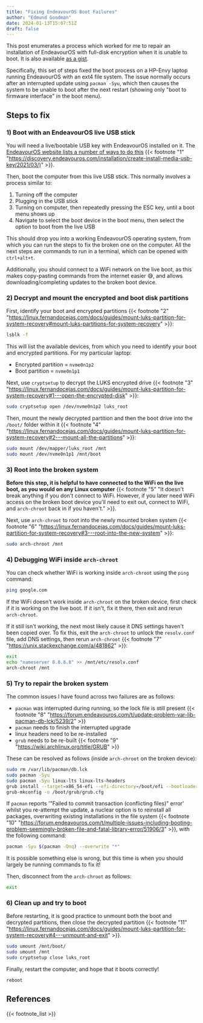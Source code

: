 ```yaml
---
title: "Fixing EndeavourOS Boot Failures"
author: "Edmund Goodman"
date: 2024-01-13T15:07:51Z
draft: false
---
```


This post enumerates a process which worked for me to repair an installation of EndeavourOS with full-disk encryption when it is unable to boot. It is also available [as a gist](https://gist.github.com/EdmundGoodman/c057ce0c826fd0edde7917d15b709f4f).

<!--more-->

Specifically, this set of steps fixed the boot process on a HP-Envy laptop running EndeavourOS with an ext4 file system. The issue normally occurs after an interrupted update using `pacman -Syu`, which then causes the system to be unable to boot after the next restart (showing only "boot to firmware interface" in the boot menu).

## Steps to fix

### 1) Boot with an EndeavourOS live USB stick

You will need a live/bootable USB key with EndeavourOS installed on it. The [EndeavourOS website lists a number of ways to do this](https://discovery.endeavouros.com/installation/create-install-media-usb-key/2021/03/) {{< footnote "1" "<https://discovery.endeavouros.com/installation/create-install-media-usb-key/2021/03/)>" >}}.

Then, boot the computer from this live USB stick. This normally involves a process similar to:

1) Turning off the computer
2) Plugging in the USB stick
3) Turning on computer, then repeatedly pressing the ESC key, until a boot menu shows up
4) Navigate to select the boot device in the boot menu, then select the option to boot from the live USB

This should drop you into a working EndeavourOS operating system, from which you can run the steps to fix the broken one on the computer. All the next steps are commands to run in a terminal, which can be opened with `ctrl+alt+t`.

Additionally, you should connect to a WiFi network on the live boot, as this makes copy-pasting commands from the internet easier :sweat_smile:, and allows downloading/completing updates to the broken boot device.

### 2) Decrypt and mount the encrypted and boot disk partitions

First, identify your boot and encrypted partitions {{< footnote "2" "<https://linux.fernandocejas.com/docs/guides/mount-luks-partition-for-system-recovery#mount-luks-partitions-for-system-recovery>" >}}:

```bash
lsblk -f

```

This will list the available devices, from which you need to identify your boot and encrypted partitions. For my particular laptop:

- Encrypted partition = `nvme0n1p2`
- Boot partition = `nvme0n1p1`

Next, use `cryptsetup` to decrypt the LUKS encrypted drive {{< footnote "3" "<https://linux.fernandocejas.com/docs/guides/mount-luks-partition-for-system-recovery#1---open-the-encrypted-disk>" >}}:

```bash
sudo cryptsetup open /dev/nvme0n1p2 luks_root
```

Then, mount the newly decrypted partition and then the boot drive into the `/boot/` folder within it {{< footnote "4" "<https://linux.fernandocejas.com/docs/guides/mount-luks-partition-for-system-recovery#2---mount-all-the-partitions>" >}}:

```bash
sudo mount /dev/mapper/luks_root /mnt
sudo mount /dev/nvme0n1p1 /mnt/boot
```

### 3) Root into the broken system

**Before this step, it is helpful to have connected to the WiFi on the live boot, as you would on any Linux computer** {{< footnote "5" "It doesn't break anything if you don't connect to WiFi. However, if you later need WiFi access on the broken boot device you'll need to exit out, connect to WiFi, and `arch-chroot` back in if you haven't." >}}.

Next, use `arch-chroot` to root into the newly mounted broken system {{< footnote "6" "<https://linux.fernandocejas.com/docs/guides/mount-luks-partition-for-system-recovery#3---root-into-the-new-system>" >}}:

```bash
sudo arch-chroot /mnt
```

### 4) Debugging WiFi inside `arch-chroot`

You can check whether WiFi is working inside `arch-chroot` using the `ping` command:

```bash
ping google.com
```

If the WiFi doesn't work inside `arch-chroot` on the broken device, first check if it is working on the live boot. If it isn't, fix it there, then exit and rerun `arch-chroot`.

If it still isn't working, the next most likely cause it DNS settings haven't been copied over. To fix this, exit the `arch-chroot` to unlock the `resolv.conf` file, add DNS settings, then rerun `arch-chroot` {{< footnote "7" "<https://unix.stackexchange.com/a/481862>" >}}:

```bash
exit
echo "nameserver 8.8.8.8" >> /mnt/etc/resolv.conf
arch-chroot /mnt
```

### 5) Try to repair the broken system

The common issues I have found across two failures are as follows:

- `pacman` was interrupted during running, so the lock file is still present {{< footnote "8" "<https://forum.endeavouros.com/t/update-problem-var-lib-pacman-db-lck/5239/2>" >}}
- `pacman` needs to finish the interrupted upgrade
- linux headers need to be re-installed
- `grub` needs to be re-built {{< footnote "9" "<https://wiki.archlinux.org/title/GRUB>" >}}

These can be resolved as follows (inside `arch-chroot` on the broken device):

```bash
sudo rm /var/lib/pacman/db.lck
sudo pacman -Syu
sudo pacman -Syu linux-lts linux-lts-headers
grub install --target=x86_54-efi --efi-directory=/boot/efi --bootloader-id=GRUB
grub-mkconfig -o /boot/grub/grub.cfg
```

If `pacman` reports '"Failed to commit transaction (conflicting files)" error' whilst you re-attempt the update, a nuclear option is to reinstall all packages, overwriting existing installations in the file system {{< footnote "10" "<https://forum.endeavouros.com/t/multiple-issues-including-booting-problem-seemingly-broken-file-and-fatal-library-error/51906/3>" >}}, with the following command:

```bash
pacman -Syu $(pacman -Qnq) --overwrite "*"
```

It is possible something else is wrong, but this time is when you should largely be running commands to fix it!

Then, disconnect from the `arch-chroot` as follows:

```bash
exit
```

### 6) Clean up and try to boot

Before restarting, it is good practice to unmount both the boot and decrypted partitions, then close the decrypted partition {{< footnote "11" "<https://linux.fernandocejas.com/docs/guides/mount-luks-partition-for-system-recovery#4---unmount-and-exit>" >}}.

```bash
sudo umount /mnt/boot/
sudo umount /mnt
sudo cryptsetup close luks_root
```

Finally, restart the computer, and hope that it boots correctly!

```bash
reboot
```

## References

{{< footnote_list >}}
